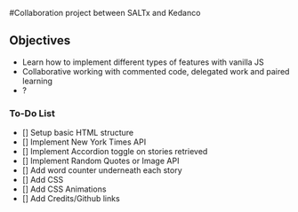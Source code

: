 #Collaboration project between SALTx and Kedanco

## Objectives

- Learn how to implement different types of features with vanilla JS
- Collaborative working with commented code, delegated work and paired learning
- ?

### To-Do List

- [] Setup basic HTML structure
- [] Implement New York Times API
- [] Implement Accordion toggle on stories retrieved
- [] Implement Random Quotes or Image API
- [] Add word counter underneath each story
- [] Add CSS
- [] Add CSS Animations
- [] Add Credits/Github links
